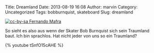 Title: Dreamland
Date: 2013-08-19 16:08
Author: marvin
Category: Uncategorized
Tags: bobburnquist, skateboard
Slug: dreamland

[![cc-by-sa Fernando Mafra]({filename}/images/514px-Bob_Burnquist.jpg)](https://en.wikipedia.org/wiki/File:Bob_Burnquist.jpg)

So sieht es also aus wenn der Skater Bob Burnquist sich sein Traumland
baut. Ich bin sprachlos. Hat nicht jeder von uns so ein Traumland?

{% youtube tSnfO15cAHE %}

